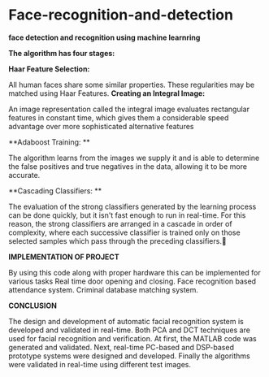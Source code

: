 # Face-recognition-and-detection
**face detection and recognition using machine learnring**

**The algorithm has four stages:**

**Haar Feature Selection:**

All human faces share some similar properties. These regularities may be matched using Haar Features.
**Creating an Integral Image:**

An image representation called the integral image evaluates rectangular features in constant time, which gives them a considerable speed advantage over more sophisticated alternative features

**Adaboost Training: **

The algorithm learns from the images we supply it and is able to determine the false positives and true negatives in the data, allowing it to be more accurate.

**Cascading Classifiers: **

The evaluation of the strong classifiers generated by the learning process can be done quickly, but it isn't fast enough to run in real-time. For this reason, the strong classifiers are arranged in a cascade in order of complexity, where each successive classifier is trained only on those selected samples which pass through the preceding classifiers.

**IMPLEMENTATION OF PROJECT**

By using this code along with proper hardware this can be implemented for various tasks
Real time door opening and closing.
Face recognition based attendance system.
Criminal database matching system.

**CONCLUSION**

The design and development of automatic facial recognition system is developed and validated in real-time. Both PCA and DCT techniques are used for facial recognition and verification. At first, the 
MATLAB code was generated and validated. Next, real-time PC-based and DSP-based prototype systems were designed and developed. 
Finally the algorithms were validated in real-time using different test images.
